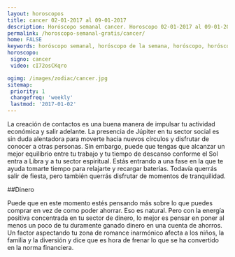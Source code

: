 ```yaml
---
layout: horoscopos
title: cancer 02-01-2017 al 09-01-2017 
description: Horóscopo semanal cancer. Horoscopo 02-01-2017 al 09-01-2017. Horoscopos univision gratis
permalink: /horoscopo-semanal-gratis/cancer/
home: FALSE
keywords: horóscopo semanal, horóscopo de la semana, horóscopo, horóscopo gratis,horóscopos, horóscopo esperanza gracia, horoscopos cancer la semana, horóscopos gratis, Tarot, Astrologia, Zodíaco, cancer, horoscopo gratis
horoscopo:
 signo: cancer
 video: cI72osCKqro

ogimg: /images/zodiac/cancer.jpg
sitemap:
 priority: 1
 changefreq: 'weekly'
 lastmod: '2017-01-02'
---
```



La creación de contactos es una buena manera de impulsar tu actividad económica y salir adelante. La presencia de Júpiter en tu sector social es sin duda alentadora para moverte hacia nuevos círculos y disfrutar de conocer a otras personas. Sin embargo, puede que tengas que alcanzar un mejor equilibrio entre tu trabajo y tu tiempo de descanso conforme el Sol entra a Libra y a tu sector espiritual. Estás entrando a una fase en la que te ayuda tomarte tiempo para relajarte y recargar baterías. Todavía querrás salir de fiesta, pero también querrás disfrutar de momentos de tranquilidad.

##Dinero

Puede que en este momento estés pensando más sobre lo que puedes comprar en vez de como poder ahorrar. Eso es natural. Pero con la energía positiva concentrada en tu sector de dinero, lo mejor es pensar en poner al menos un poco de tu duramente ganado dinero en una cuenta de ahorros. Un factor aspectando tu zona de romance inarmónico afecta a los niños, la familia y la diversión y dice que es hora de frenar lo que se ha convertido en la norma financiera.